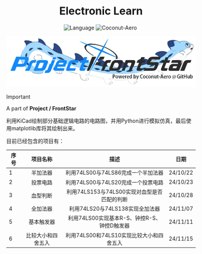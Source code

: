 # <div align="center"> Electronic Learn </div>


<div align="center">
 <img src="https://img.shields.io/badge/Python-3776AB?logo=python&logoColor=white" alt="Language">
 <img src="https://img.shields.io/badge/Coconut-Aero-blue" alt="Coconut-Aero">
 <img src="https://img.shields.io/badge/PyCharm-000000.svg?logo=pycharm&logoColor=ffffff" alt="">
</div>

<p align="center">
    <img src="https://raw.githubusercontent.com/Coconut-Aero/Coconut-Aero/refs/heads/main/FrontStar.png" alt="Project FrontStar"> 
</p>


> [!IMPORTANT]
> A part of  **Project / FrontStar**

利用KiCad绘制部分基础逻辑电路的电路图，并用Python进行模拟仿真，最后使用matplotlib库将其绘制出来。

目前已经包含的项目有：

| 序号 |   项目名称    |              描述              |    日期    |
|----|:---------:|:----------------------------:|:--------:|
| 1  |   半加法器    |   利用74LS00与74LS86完成一个半加法器    | 24/10/22 |
| 2  |   投票电路    |   利用74LS00与74LS20完成一个投票电路    | 24/10/23 |
| 3  |   血型判断    | 利用74LS153与74LS00实现对血型是否匹配的判断 | 24/10/28 |
| 4  |   全加法器    |    利用74LS20与74LS138实现全加法器    | 24/11/07 |
| 5  |   基本触发器   | 利用74LS00实现基本R-S、钟控R-S、钟控D触发器 | 24/11/11 |
| 6  | 比较大小和四舍五入 |  利用74LS00和74LS10实现比较大小和四舍五入  | 24/11/15 |
